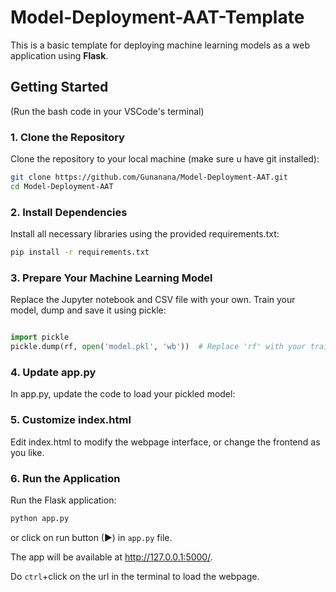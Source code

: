 # Model-Deployment-AAT-Template

This is a basic template for deploying machine learning models as a web application using **Flask**.

## Getting Started
(Run the bash code in your VSCode's terminal)

### 1. Clone the Repository
Clone the repository to your local machine (make sure u have git installed):

```bash
git clone https://github.com/Gunanana/Model-Deployment-AAT.git
cd Model-Deployment-AAT
```
### 2. Install Dependencies
Install all necessary libraries using the provided requirements.txt:

```bash
pip install -r requirements.txt
```

### 3. Prepare Your Machine Learning Model
Replace the Jupyter notebook and CSV file with your own.
Train your model, dump and save it using pickle:
```python

import pickle
pickle.dump(rf, open('model.pkl', 'wb'))  # Replace 'rf' with your trained model
```

### 4. Update app.py
In app.py, update the code to load your pickled model:


### 5. Customize index.html
Edit index.html to modify the webpage interface, or change the frontend as you like.


### 6. Run the Application
Run the Flask application:

```bash
python app.py
```
or click on run button (▶) in ```app.py``` file.

The app will be available at http://127.0.0.1:5000/.

Do ```ctrl```+click on the url in the terminal to load the webpage.
